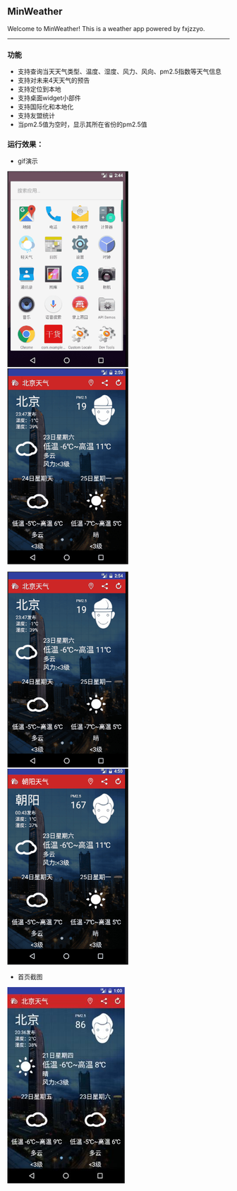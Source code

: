 ## MinWeather
 Welcome to MinWeather! This is a weather app powered by fxjzzyo.
____

### 功能
- 支持查询当天天气类型、温度、湿度、风力、风向、pm2.5指数等天气信息
- 支持对未来4天天气的预告
- 支持定位到本地
- 支持桌面widget小部件
- 支持国际化和本地化
- 支持友盟统计
- 当pm2.5值为空时，显示其所在省份的pm2.5值

### 运行效果：
- gif演示

![](https://github.com/fxjzzyo/MinWeather/raw/master/img/min_weather1.gif "概览")   	![](https://github.com/fxjzzyo/MinWeather/raw/master/img/min_weather2.gif "拼音搜索城市")

![](https://github.com/fxjzzyo/MinWeather/raw/master/img/min_weather3.gif "桌面天气小部件")   	![](https://github.com/fxjzzyo/MinWeather/raw/master/img/min_weather4.gif "定位功能")

- 首页截图

![](https://github.com/fxjzzyo/MinWeather/raw/master/img/jietu_main.jpg "运行效果")
